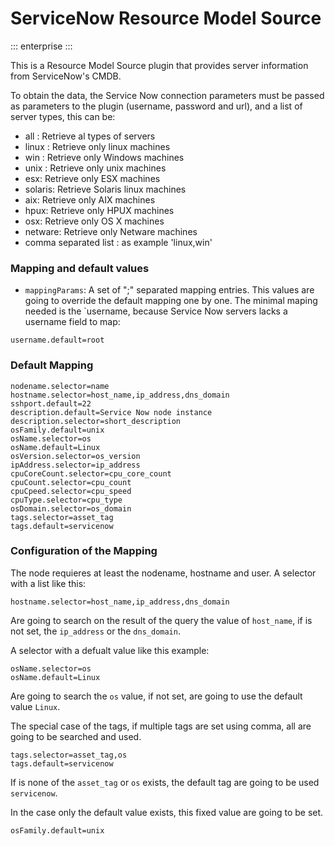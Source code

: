 # ServiceNow Resource Model Source
::: enterprise
:::

This is a Resource Model Source plugin that provides server information from ServiceNow's CMDB.

To obtain the data, the Service Now connection parameters must be passed as parameters to the plugin
(username, password and url), and a list of server types, this can be:

- all : Retrieve al types of servers
- linux : Retrieve only linux machines
- win : Retrieve only Windows machines
- unix : Retrieve only unix machines
- esx: Retrieve only ESX machines
- solaris: Retrieve Solaris linux machines
- aix: Retrieve only AIX machines
- hpux: Retrieve only HPUX machines
- osx: Retrieve only OS X machines
- netware: Retrieve only Netware machines
- comma separated list : as example 'linux,win'

### Mapping and default values

- `mappingParams`: A set of ";" separated mapping entries. This values are going to override the default mapping
  one by one.
  The minimal maping needed is the `username, because Service Now servers lacks a username field to map:

```
username.default=root
```

### Default Mapping

```
nodename.selector=name
hostname.selector=host_name,ip_address,dns_domain
sshport.default=22
description.default=Service Now node instance
description.selector=short_description
osFamily.default=unix
osName.selector=os
osName.default=Linux
osVersion.selector=os_version
ipAddress.selector=ip_address
cpuCoreCount.selector=cpu_core_count
cpuCount.selector=cpu_count
cpuCpeed.selector=cpu_speed
cpuType.selector=cpu_type
osDomain.selector=os_domain
tags.selector=asset_tag
tags.default=servicenow
```

### Configuration of the Mapping

The node requieres at least the nodename, hostname and user.
A selector with a list like this:

```
hostname.selector=host_name,ip_address,dns_domain
```

Are going to search on the result of the query the value of `host_name`, if is not set, the `ip_address` or the
`dns_domain`.

A selector with a defualt value like this example:

```
osName.selector=os
osName.default=Linux
```

Are going to search the `os` value, if not set, are going to use the default value `Linux`.

The special case of the tags, if multiple tags are set using comma, all are going to be searched and used.

```
tags.selector=asset_tag,os
tags.default=servicenow
```

If is none of the `asset_tag` or `os` exists, the default tag are going to be used `servicenow`.

In the case only the default value exists, this fixed value are going to be set.

```
osFamily.default=unix
```
